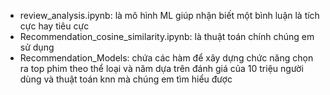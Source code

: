 - review_analysis.ipynb: là mô hình ML giúp nhận biết một bình luận là tích cực hay tiêu cực
- Recommendation_cosine_similarity.ipynb: là thuật toán chính chúng em sử dụng
- Recommendation_Models: chứa các hàm để xây dựng chức năng chọn ra top phim theo thể loại và năm dựa trên đánh giá của 10 triệu người dùng và thuật toán knn mà chúng em tìm hiểu được

